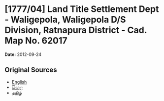 # [1777/04] Land Title Settlement Dept - Waligepola, Waligepola D/S Division, Ratnapura District - Cad. Map No. 62017

**Date:** 2012-09-24

## Original Sources

- [English](https://documents.gov.lk/view/extra-gazettes/2012/9/1777-04_E.pdf)
- [සිංහල](https://documents.gov.lk/view/extra-gazettes/2012/9/1777-04_S.pdf)
- [தமிழ்](https://documents.gov.lk/view/extra-gazettes/2012/9/1777-04_T.pdf)
